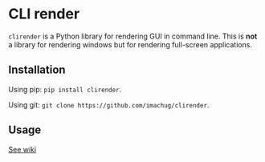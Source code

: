 # CLI render

`clirender` is a Python library for rendering GUI in command line. This is **not** a library for rendering windows but for rendering full-screen applications.


## Installation

Using pip: `pip install clirender`.

Using git: `git clone https://github.com/imachug/clirender`.


## Usage

[See wiki](https://github.com/imachug/clirender/wiki)